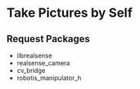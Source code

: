 # Take Pictures by Self

## Request Packages
* librealsense
* realsense_camera
* cv_bridge
* robotis_manipulator_h